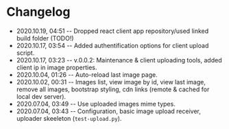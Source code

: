 # Changelog

- 2020.10.19, 04:51 -- Dropped react client app repository/used linked build folder (TODO!)
- 2020.10.17, 03:54 -- Added authentification options for client upload script.
- 2020.10.17, 03:23 -- v.0.0.2: Maintenance & client uploading tools, added client ip in image properties.
- 2020.10.04, 01:26 -- Auto-reload last image page.
- 2020.10.02, 00:31 -- Images list, view image by id, view last image, remove all images, bootstrap styling, cdn links (remote & cached for local dev server).
- 2020.07.04, 03:49 -- Use uploaded images mime types.
- 2020.07.04, 03:43 -- Configuration, basic image upload receiver, uploader skeeleton (`test-upload.py`).

<!--
 @changed 2020.10.19, 04:51
-->
